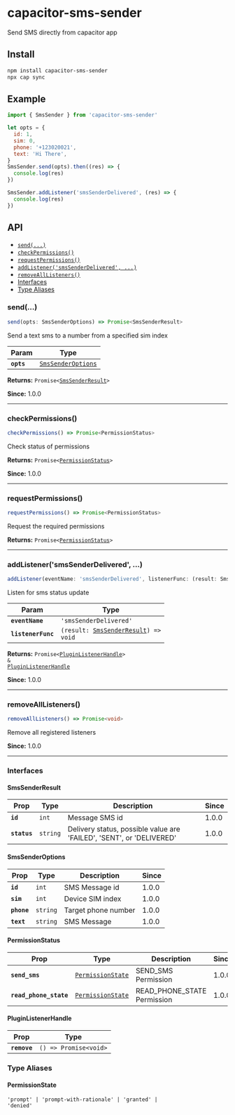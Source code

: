 # capacitor-sms-sender

Send SMS directly from capacitor app

## Install

```bash
npm install capacitor-sms-sender
npx cap sync
```

## Example

```js
import { SmsSender } from 'capacitor-sms-sender'

let opts = {
  id: 1,
  sim: 0,
  phone: '+123020021',
  text: 'Hi There',
}
SmsSender.send(opts).then((res) => {
  console.log(res)
})

SmsSender.addListener('smsSenderDelivered', (res) => {
  console.log(res)
})
```

## API

<docgen-index>

- [`send(...)`](#send)
- [`checkPermissions()`](#checkpermissions)
- [`requestPermissions()`](#requestpermissions)
- [`addListener('smsSenderDelivered', ...)`](#addlistenersmssenderdelivered)
- [`removeAllListeners()`](#removealllisteners)
- [Interfaces](#interfaces)
- [Type Aliases](#type-aliases)

</docgen-index>

<docgen-api>
<!--Update the source file JSDoc comments and rerun docgen to update the docs below-->

### send(...)

```typescript
send(opts: SmsSenderOptions) => Promise<SmsSenderResult>
```

Send a text sms to a number from a specified sim index

| Param      | Type                                                          |
| ---------- | ------------------------------------------------------------- |
| **`opts`** | <code><a href="#smssenderoptions">SmsSenderOptions</a></code> |

**Returns:** <code>Promise&lt;<a href="#smssenderresult">SmsSenderResult</a>&gt;</code>

**Since:** 1.0.0

---

### checkPermissions()

```typescript
checkPermissions() => Promise<PermissionStatus>
```

Check status of permissions

**Returns:** <code>Promise&lt;<a href="#permissionstatus">PermissionStatus</a>&gt;</code>

**Since:** 1.0.0

---

### requestPermissions()

```typescript
requestPermissions() => Promise<PermissionStatus>
```

Request the required permissions

**Returns:** <code>Promise&lt;<a href="#permissionstatus">PermissionStatus</a>&gt;</code>

---

### addListener('smsSenderDelivered', ...)

```typescript
addListener(eventName: 'smsSenderDelivered', listenerFunc: (result: SmsSenderResult) => void) => Promise<PluginListenerHandle> & PluginListenerHandle
```

Listen for sms status update

| Param              | Type                                                                             |
| ------------------ | -------------------------------------------------------------------------------- |
| **`eventName`**    | <code>'smsSenderDelivered'</code>                                                |
| **`listenerFunc`** | <code>(result: <a href="#smssenderresult">SmsSenderResult</a>) =&gt; void</code> |

**Returns:** <code>Promise&lt;<a href="#pluginlistenerhandle">PluginListenerHandle</a>&gt; & <a href="#pluginlistenerhandle">PluginListenerHandle</a></code>

**Since:** 1.0.0

---

### removeAllListeners()

```typescript
removeAllListeners() => Promise<void>
```

Remove all registered listeners

**Since:** 1.0.0

---

### Interfaces

#### SmsSenderResult

| Prop         | Type                | Description                                                          | Since |
| ------------ | ------------------- | -------------------------------------------------------------------- | ----- |
| **`id`**     | <code>int</code>    | Message SMS id                                                       | 1.0.0 |
| **`status`** | <code>string</code> | Delivery status, possible value are 'FAILED', 'SENT', or 'DELIVERED' | 1.0.0 |

#### SmsSenderOptions

| Prop        | Type                | Description         | Since |
| ----------- | ------------------- | ------------------- | ----- |
| **`id`**    | <code>int</code>    | SMS Message id      | 1.0.0 |
| **`sim`**   | <code>int</code>    | Device SIM index    | 1.0.0 |
| **`phone`** | <code>string</code> | Target phone number | 1.0.0 |
| **`text`**  | <code>string</code> | SMS Message         | 1.0.0 |

#### PermissionStatus

| Prop                   | Type                                                        | Description                 | Since |
| ---------------------- | ----------------------------------------------------------- | --------------------------- | ----- |
| **`send_sms`**         | <code><a href="#permissionstate">PermissionState</a></code> | SEND_SMS Permission         | 1.0.0 |
| **`read_phone_state`** | <code><a href="#permissionstate">PermissionState</a></code> | READ_PHONE_STATE Permission | 1.0.0 |

#### PluginListenerHandle

| Prop         | Type                                      |
| ------------ | ----------------------------------------- |
| **`remove`** | <code>() =&gt; Promise&lt;void&gt;</code> |

### Type Aliases

#### PermissionState

<code>'prompt' | 'prompt-with-rationale' | 'granted' | 'denied'</code>

</docgen-api>
